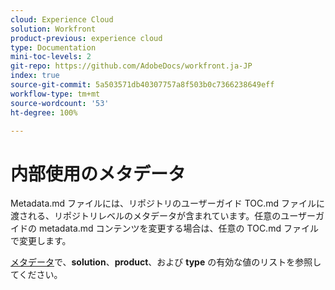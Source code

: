 ```yaml
---
cloud: Experience Cloud
solution: Workfront
product-previous: experience cloud
type: Documentation
mini-toc-levels: 2
git-repo: https://github.com/AdobeDocs/workfront.ja-JP
index: true
source-git-commit: 5a503571db40307757a8f503b0c7366238649eff
workflow-type: tm+mt
source-wordcount: '53'
ht-degree: 100%

---
```



# 内部使用のメタデータ

Metadata.md ファイルには、リポジトリのユーザーガイド TOC.md ファイルに渡される、リポジトリレベルのメタデータが含まれています。任意のユーザーガイドの metadata.md コンテンツを変更する場合は、任意の TOC.md ファイルで変更します。

[メタデータ](https://experienceleague.adobe.com/docs/authoring-guide-exl/using/editing/user-guide-setup/metadata.html?lang=ja)で、**solution**、**product**、および **type** の有効な値のリストを参照してください。
